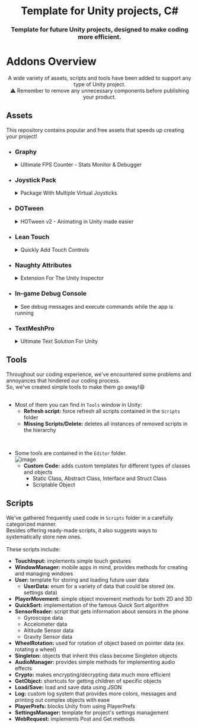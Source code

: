 <div align='center'>
<h1>Template for Unity projects, C#</h1>
  
<h3>Template for future Unity projects, designed to make coding more efficient.</h3>
</div>

# Addons Overview

<div align='center'>
A wide variety of assets, scripts and tools have been added to support any type of Unity project. <br>
⚠️ Remember to remove any unnecessary components before publishing your product.
</div>

## Assets
This repository contains popular and free assets that speeds up creating your project!
- ### Graphy 
  <details>
    <summary>Ultimate FPS Counter - Stats Monitor & Debugger</summary>
     <br>
    
     ![image](https://github.com/IndigoGameStudio/Template/assets/73490593/50e1180d-cd24-4552-9259-56ef72afd888)
     <h4> Main Features: </h4><ul>
      <li>FPS (Graph and Text)</li>
      <li>Memory (Graph and Text)</li>
      <li>Audio (Graph and Text)</li>
      <li>Advanced device information</li>
      <li>Debugging tools</li>
    </ul><br>
    For more information click <a href = "https://assetstore.unity.com/packages/tools/gui/graphy-ultimate-fps-counter-stats-monitor-debugger-105778">HERE</a>
  </details>
  
- ### Joystick Pack
   <details>
      <summary>Package With Multiple Virtual Joysticks</summary>
      <br>    
     
     ![image](https://github.com/IndigoGameStudio/Template/assets/73490593/c05d69b7-1613-4702-8a56-520aa743c1bc)
      <h4> Package Content: </h4><ul>
        <li>Dynamic Joystick</li>
        <li>Fixed Joystick</li>
        <li>Floating Joystick</li>
        <li>variable Joystick</li>
       </ul><br>
      For more information click <a href = "https://assetstore.unity.com/packages/tools/input-management/joystick-pack-107631#description">HERE</a>
    </details>

- ### DOTween
  <details>
    <summary>HOTween v2 - Animating in Unity made easier</summary>
    <br>

    ![image](https://github.com/IndigoGameStudio/Template/assets/73490593/29eb57af-14c3-466b-a8e9-c4e3f0aa11b2)
  <h4>Features:</h4><ul>
    <li>Easy animating</li>
    <li>Utility panel</li>
    <li>Efficient organization of animations</li>
    <li>Animation flow managment</li>
    <li>Safe mode</li>
    <li>...</li>
    </ul><br>
    For more information click <a href = "https://assetstore.unity.com/packages/tools/animation/dotween-hotween-v2-27676">HERE</a>
  </details>

- ### Lean Touch
  <details>
    <summary>Quickly Add Touch Controls</summary>
    <br>

    ![image](https://github.com/IndigoGameStudio/Template/assets/73490593/14dbb86e-1635-4cd4-aea6-abe80c21bd2a)
  <h4>Description:</h4><ul>
    <li>Touch Simulation</li>
    <li>Easy To Use</li>
    <li>Cross Platform</li>
    <li>DPI Handling</li>
    <li>Gesture Handling</li>
    <li>Long Term Support</li>
    <li>...</li>
    </ul><br>
    For more information click <a href = "https://assetstore.unity.com/packages/tools/input-management/lean-touch-30111?aid=1101l4Jks">HERE</a>
  </details>

- ### Naughty Attributes
  <details>
    <summary>Extension For The Unity Inspector</summary>
    <br>

    ![image](https://github.com/IndigoGameStudio/Template/assets/73490593/5a4ca36e-e927-45db-86ce-9567bb7832ce)

  <br>Add more attributes to the Unity Inspector to make coding more efficient!
  <h4>Special Attributes:</h4><ul>
    <li>Animator Param</li>
    <li>Button</li>
    <li>Curve Range</li>
    <li>Dropdown</li>
    <li>Enum Flags</li>
    <li>Expandable</li>
    <li>Horizontal Line</li>
    <li>Info Box</li>
    <li>...</li>
    </ul><br>
    For more information click <a href = "https://github.com/dbrizov/NaughtyAttributes">HERE</a>
  </details>

- ### In-game Debug Console
  <details>
    <summary>See debug messages and execute commands while the app is running</summary>
    <br>

    ![image](https://github.com/IndigoGameStudio/Template/assets/73490593/647ba3a3-28f2-408c-b6ad-ebd3c5a90208)

  For more information click <a href = "https://assetstore.unity.com/packages/tools/gui/in-game-debug-console-68068">HERE</a>
  </details>

- ### TextMeshPro
  <details>
    <summary>Ultimate Text Solution For Unity</summary>
    <br>

    Better replacement for Unity's UI Text and the legacy Text Mesh. 
    <br>
    For more information click <a href = "https://docs.unity3d.com/Manual/com.unity.textmeshpro.html">HERE</a>
  </details>

## Tools
Throughout our coding experience, we've encountered some problems and annoyances that hindered our coding process.<br>
So, we've created simple tools to make them go away!😄<br>
<br>
- Most of them you can find in `Tools` window in Unity:
  - **Refresh script:** force refresh all scripts contained in the `Scripts` folder
  -  **Missing Scripts/Delete:** deletes all instances of removed scripts in the hierarchy
<br>

- Some tools are contained in the `Editor` folder. <br>
  ![image](https://github.com/IndigoGameStudio/Template/assets/73490593/84e50413-4862-4af2-bcb9-aecf636dfffe)
  - **Custom Code:** adds custom templates for different types of classes and objects
    - Static Class, Abstract Class, Interface and Struct Class
    - Scriptable Object

## Scripts
We've gathered frequently used code in `Scripts` folder in a carefully categorized manner. <br>
Besides offering ready-made scripts, it also suggests ways to systematically store new ones.<br>
<br>
These scripts include:
  - **TouchInput:** implements simple touch gestures
  - **WindowManager:** mobile apps in mind, provides methods for creating and managing windows
  - **User:** template for storing and loading future user data
    - **UserData:** enum for a variety of data that could be stored (ex. settings data)
  - **PlayerMovement:** simple object movement methods for both 2D and 3D
  - **QuickSort:** implementation of the famous Quick Sort algorithm
  - **SensorReader:** script that gets information about sensors in the phone
    -   Gyroscope data
    -   Accelometer data
    -   Altitude Sensor data
    -   Gravity Sensor data
  - **WheelRotation:** used for rotation of object based on pointer data (ex. rotating a wheel)
  - **Singleton:** objects that inherit this class become Singleton objects
  - **AudioManager:** provides simple methods for implementing audio effects
  - **Crypto:** makes encrypting/decrypting data much more efficient
  - **GetObject:** shortcuts for getting children of specific objects
  - **Load/Save:** load and save data using JSON
  - **Log:** custom log system that provides more colors, messages and printing out complex objects with ease
  - **PlayerPrefs:** blocks Unity from using PlayerPrefs
  - **SettingsManager:** template for project's settings management
  - **WebRequest:** implements Post and Get methods







